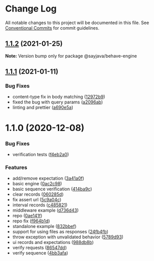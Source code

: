 # Change Log

All notable changes to this project will be documented in this file.
See [Conventional Commits](https://conventionalcommits.org) for commit guidelines.

## [1.1.2](https://github.com/sayjava/behave/compare/@sayjava/behave-engine@1.1.1...@sayjava/behave-engine@1.1.2) (2021-01-25)

**Note:** Version bump only for package @sayjava/behave-engine





## [1.1.1](https://github.com/sayjava/behave/compare/@sayjava/behave-engine@1.1.0...@sayjava/behave-engine@1.1.1) (2021-01-11)


### Bug Fixes

* content-type fix in body matching ([12972b9](https://github.com/sayjava/behave/commit/12972b9d663811eade87943b6cdb05866b774925))
* fixed the bug with query params ([a2096ab](https://github.com/sayjava/behave/commit/a2096ab49704c962d441da2d88d9852687d49bc4))
* linting and prettier ([a690e5a](https://github.com/sayjava/behave/commit/a690e5af9b789f26ebfe0c953854666afb99926c))





# 1.1.0 (2020-12-08)


### Bug Fixes

* verification tests ([f4eb2a0](https://github.com/sayjava/behave/commit/f4eb2a0130d4a7da9fe1a3aa35be9edc2294ab7d))


### Features

* add/remove expectation ([3a41a0f](https://github.com/sayjava/behave/commit/3a41a0f3161b83775e0f17d5eac02f9aa239e60d))
* basic engine ([0ac2c98](https://github.com/sayjava/behave/commit/0ac2c98a45e8cc7838ef1597b7e4ea868970ab44))
* basic sequence verification ([414ba9c](https://github.com/sayjava/behave/commit/414ba9c97f5f8d1f294e31598e09b2941210deb5))
* clear records ([060285d](https://github.com/sayjava/behave/commit/060285d40a47303b3cdcb9c9a0382fc94320b3ac))
* fix assert url ([5c9a04c](https://github.com/sayjava/behave/commit/5c9a04c61d4d45ec5d9b53d049b917e05d92d2a7))
* interval records ([c485821](https://github.com/sayjava/behave/commit/c4858218b46ee85a7137bc7f12466a166e6c84b0))
* middleware example ([d736d43](https://github.com/sayjava/behave/commit/d736d4349ab5d75c7549e451bc091cd00980aeb6))
* repo ([0ae141f](https://github.com/sayjava/behave/commit/0ae141f2b0d5fd9c3bab2cf8ed2ca6faab7cc3eb))
* repo fix ([f964b1d](https://github.com/sayjava/behave/commit/f964b1dd19770adb928945b44d53db958c7721ce))
* standalone example ([832bbef](https://github.com/sayjava/behave/commit/832bbef7c04b149dd9c3ca6f6928901e24a7146c))
* support for using files as responses ([24fb4fb](https://github.com/sayjava/behave/commit/24fb4fb1cd2ff40905b9f530d1e9f25e5835b011))
* throw exception with unvalidated behavior ([5789d93](https://github.com/sayjava/behave/commit/5789d930667b96f609fb24f6c5ce4fb14fd24543))
* ui records and expectations ([988db8b](https://github.com/sayjava/behave/commit/988db8b5ccc02e757b6adc953c54a7d99a1026e1))
* verify requests ([86547dd](https://github.com/sayjava/behave/commit/86547dda24d3e61d6452295bbc2ae242d9cf30dd))
* verify sequence ([4bb3afa](https://github.com/sayjava/behave/commit/4bb3afa2f651c8ac91ca26f6349f161c9b203a4b))
